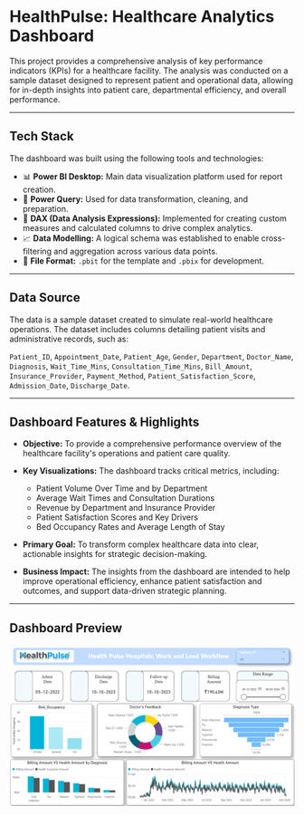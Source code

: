 # HealthPulse: Healthcare Analytics Dashboard

This project provides a comprehensive analysis of key performance indicators (KPIs) for a healthcare facility. The analysis was conducted on a sample dataset designed to represent patient and operational data, allowing for in-depth insights into patient care, departmental efficiency, and overall performance.

---

## Tech Stack

The dashboard was built using the following tools and technologies:

* 📊 **Power BI Desktop:** Main data visualization platform used for report creation.
* 🧰 **Power Query:** Used for data transformation, cleaning, and preparation.
* 🧠 **DAX (Data Analysis Expressions):** Implemented for creating custom measures and calculated columns to drive complex analytics.
* 📈 **Data Modelling:** A logical schema was established to enable cross-filtering and aggregation across various data points.
* 📁 **File Format:** `.pbit` for the template and `.pbix` for development.

---

## Data Source

The data is a sample dataset created to simulate real-world healthcare operations. The dataset includes columns detailing patient visits and administrative records, such as:

`Patient_ID`, `Appointment_Date`, `Patient_Age`, `Gender`, `Department`, `Doctor_Name`, `Diagnosis`, `Wait_Time_Mins`, `Consultation_Time_Mins`, `Bill_Amount`, `Insurance_Provider`, `Payment_Method`, `Patient_Satisfaction_Score`, `Admission_Date`, `Discharge_Date`.

---

## Dashboard Features & Highlights

* **Objective:** To provide a comprehensive performance overview of the healthcare facility's operations and patient care quality.

* **Key Visualizations:** The dashboard tracks critical metrics, including:
    * Patient Volume Over Time and by Department
    * Average Wait Times and Consultation Durations
    * Revenue by Department and Insurance Provider
    * Patient Satisfaction Scores and Key Drivers
    * Bed Occupancy Rates and Average Length of Stay

* **Primary Goal:** To transform complex healthcare data into clear, actionable insights for strategic decision-making.

* **Business Impact:** The insights from the dashboard are intended to help improve operational efficiency, enhance patient satisfaction and outcomes, and support data-driven strategic planning.

---

## Dashboard Preview

![Dashboard Preview](https://github.com/tirth1266/HealthPulse-Hospital-Analysis/blob/main/Sneak%20Peek%20of%20Dashboard.png)
